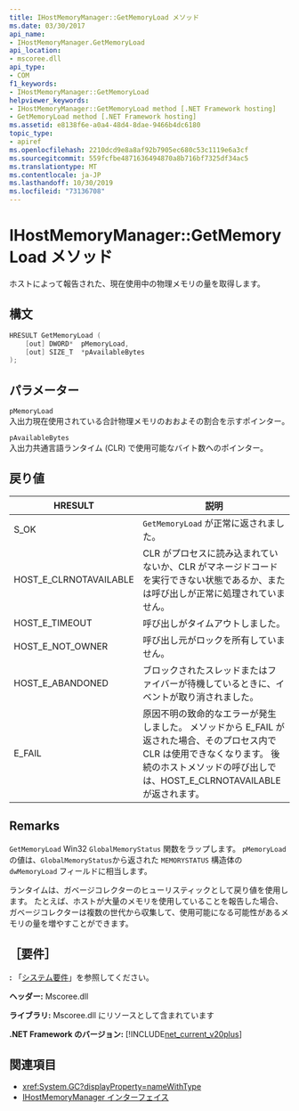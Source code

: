 ```yaml
---
title: IHostMemoryManager::GetMemoryLoad メソッド
ms.date: 03/30/2017
api_name:
- IHostMemoryManager.GetMemoryLoad
api_location:
- mscoree.dll
api_type:
- COM
f1_keywords:
- IHostMemoryManager::GetMemoryLoad
helpviewer_keywords:
- IHostMemoryManager::GetMemoryLoad method [.NET Framework hosting]
- GetMemoryLoad method [.NET Framework hosting]
ms.assetid: e8138f6e-a0a4-48d4-8dae-9466b4dc6180
topic_type:
- apiref
ms.openlocfilehash: 2210dcd9e8a8af92b7905ec680c53c1119e6a3cf
ms.sourcegitcommit: 559fcfbe4871636494870a8b716bf7325df34ac5
ms.translationtype: MT
ms.contentlocale: ja-JP
ms.lasthandoff: 10/30/2019
ms.locfileid: "73136708"
---
```

# <a name="ihostmemorymanagergetmemoryload-method"></a>IHostMemoryManager::GetMemoryLoad メソッド
ホストによって報告された、現在使用中の物理メモリの量を取得します。  
  
## <a name="syntax"></a>構文  
  
```cpp  
HRESULT GetMemoryLoad (  
    [out] DWORD*  pMemoryLoad,   
    [out] SIZE_T  *pAvailableBytes  
);  
```  
  
## <a name="parameters"></a>パラメーター  
 `pMemoryLoad`  
 入出力現在使用されている合計物理メモリのおおよその割合を示すポインター。  
  
 `pAvailableBytes`  
 入出力共通言語ランタイム (CLR) で使用可能なバイト数へのポインター。  
  
## <a name="return-value"></a>戻り値  
  
|HRESULT|説明|  
|-------------|-----------------|  
|S_OK|`GetMemoryLoad` が正常に返されました。|  
|HOST_E_CLRNOTAVAILABLE|CLR がプロセスに読み込まれていないか、CLR がマネージドコードを実行できない状態であるか、または呼び出しが正常に処理されていません。|  
|HOST_E_TIMEOUT|呼び出しがタイムアウトしました。|  
|HOST_E_NOT_OWNER|呼び出し元がロックを所有していません。|  
|HOST_E_ABANDONED|ブロックされたスレッドまたはファイバーが待機しているときに、イベントが取り消されました。|  
|E_FAIL|原因不明の致命的なエラーが発生しました。 メソッドから E_FAIL が返された場合、そのプロセス内で CLR は使用できなくなります。 後続のホストメソッドの呼び出しでは、HOST_E_CLRNOTAVAILABLE が返されます。|  
  
## <a name="remarks"></a>Remarks  
 `GetMemoryLoad` Win32 `GlobalMemoryStatus` 関数をラップします。 `pMemoryLoad` の値は、`GlobalMemoryStatus`から返された `MEMORYSTATUS` 構造体の `dwMemoryLoad` フィールドに相当します。  
  
 ランタイムは、ガベージコレクターのヒューリスティックとして戻り値を使用します。 たとえば、ホストが大量のメモリを使用していることを報告した場合、ガベージコレクターは複数の世代から収集して、使用可能になる可能性があるメモリの量を増やすことができます。  
  
## <a name="requirements"></a>［要件］  
 **:** 「[システム要件](../../../../docs/framework/get-started/system-requirements.md)」を参照してください。  
  
 **ヘッダー:** Mscoree.dll  
  
 **ライブラリ:** Mscoree.dll にリソースとして含まれています  
  
 **.NET Framework のバージョン:** [!INCLUDE[net_current_v20plus](../../../../includes/net-current-v20plus-md.md)]  
  
## <a name="see-also"></a>関連項目

- <xref:System.GC?displayProperty=nameWithType>
- [IHostMemoryManager インターフェイス](../../../../docs/framework/unmanaged-api/hosting/ihostmemorymanager-interface.md)
